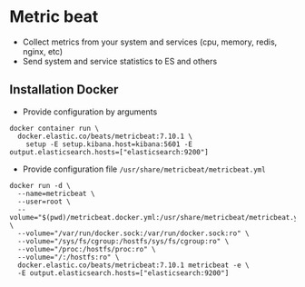 # Metric beat

- Collect metrics from your system and services (cpu, memory, redis, nginx, etc)
- Send system and service statistics to ES and others

## Installation Docker

- Provide configuration by arguments

```shell
docker container run \
  docker.elastic.co/beats/metricbeat:7.10.1 \
    setup -E setup.kibana.host=kibana:5601 -E output.elasticsearch.hosts=["elasticsearch:9200"]
```

- Provide configuration file `/usr/share/metricbeat/metricbeat.yml`

```shell
docker run -d \
  --name=metricbeat \
  --user=root \
  --volume="$(pwd)/metricbeat.docker.yml:/usr/share/metricbeat/metricbeat.yml:ro" \
  --volume="/var/run/docker.sock:/var/run/docker.sock:ro" \
  --volume="/sys/fs/cgroup:/hostfs/sys/fs/cgroup:ro" \
  --volume="/proc:/hostfs/proc:ro" \
  --volume="/:/hostfs:ro" \
  docker.elastic.co/beats/metricbeat:7.10.1 metricbeat -e \
  -E output.elasticsearch.hosts=["elasticsearch:9200"]
```
